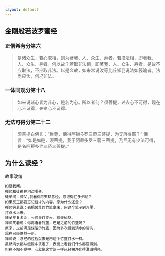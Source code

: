 ```yaml
---
layout: default
---
```


## 金刚般若波罗蜜经

### 正信希有分第六

> 是诸众生，若心取相，则为著我、人、众生、寿者。若取法相，即著我、人、众生、寿者。何以故？若取非法相，即著我、人、众生、寿者。是故不应取法，不应取非法。以是义故，如来常说汝等比丘知我说法如筏喻者。法尚应舍，何况非法。

### 一体同观分第十八

> 如来说诸心皆为非心，是名为心。所以者何？须菩提，过去心不可得，现在心不可得，未来心不可得。

### 无法可得分第二十二 

> 须菩提白佛言：“世尊，佛得阿耨多罗三藐三菩提，为无所得耶？”
> 佛言：“如是如是，须菩提，我于阿耨多罗三藐三菩提，乃至无有少法可得，是名阿耨多罗三藐三菩提。”

## 为什么读经？

故事改编

```
如是我闻。
禅师和徒弟在河边喝茶。
徒弟问：师父,我看你每天都念经，您记得住多少呢？
如果反正都要忘记经中的内容，您为什么还念？
禅师笑着说：去把装煤的竹篮拿来，用这个篮子到河里，
打点水上来。
徒弟反复多次，也没能打来水，有些恼怒。
禅师笑着说：你再看看竹篮，还是之前的竹篮吗？
原来，之前满是煤渣的竹篮，因为多次受到清水的清洗，
现在已经焕然一新。
禅师说：念经的过程就像是用这个竹篮打水一样。
虽然清水都从缝隙中流走了，表面上看我们什么都没得到，
但在不知不觉中，心就像这竹篮一样已经被净化得澄澈明亮。
```
